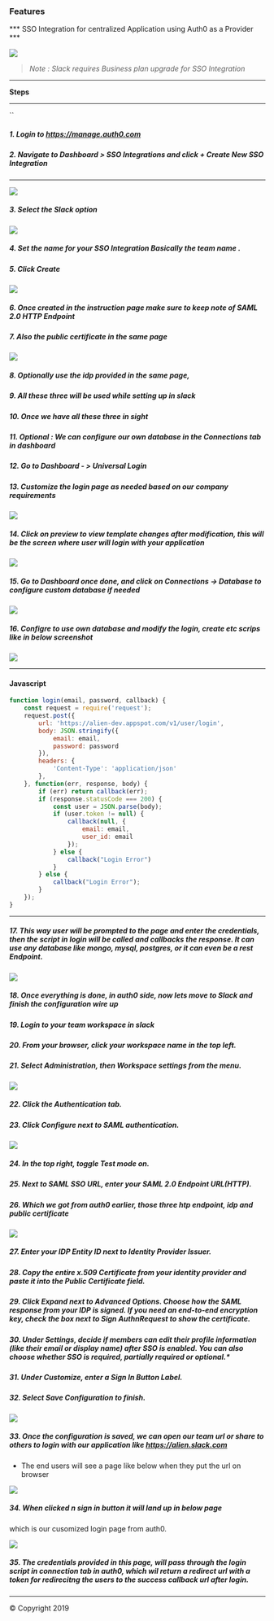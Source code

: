### Features

*** SSO Integration for centralized Application using Auth0 as a Provider ***



![](https://i1.wp.com/engaged-md.com/wp-content/uploads/2018/05/SSO-Icon.png?ssl=1)





> _Note : Slack requires Business plan upgrade for SSO Integration_

------------


**Steps**

------------

``

##### 1.  Login to https://manage.auth0.com

##### 2.  Navigate to Dashboard > SSO Integrations and click + Create New SSO Integration 

------------



![](https://raw.githubusercontent.com/10DECDERS/Docs/master/SSOIntegration/1.jpeg)


##### 3. Select the Slack option


![](https://raw.githubusercontent.com/10DECDERS/Docs/master/SSOIntegration/2.jpeg)


##### 4. Set the name for your SSO Integration Basically the team name . 
##### 5. Click Create

![](https://raw.githubusercontent.com/10DECDERS/Docs/master/SSOIntegration/3.jpeg)


##### 6. Once created in the instruction page make sure to keep note of SAML 2.0 HTTP Endpoint 
##### 7.  Also the public certificate in the same page


![](https://raw.githubusercontent.com/10DECDERS/Docs/master/SSOIntegration/4.jpeg)


##### 8. Optionally use the idp provided in the same page, 
##### 9. All these three will be used while setting up in slack 
##### 10.  Once we have all these three in sight 
##### 11.  Optional : We can configure our own database in the Connections tab in dashboard 

##### 12.  Go to Dashboard - > Universal Login 

##### 13.  Customize the login page as needed based on our company requirements


![](https://raw.githubusercontent.com/10DECDERS/Docs/master/SSOIntegration/5.jpeg)

##### 14. Click on preview to view template changes after modification, this will be the screen where user will login with your application

![](https://raw.githubusercontent.com/10DECDERS/Docs/master/SSOIntegration/6.jpeg)


##### 15.  Go to Dashboard once done, and click on Connections → Database to configure custom database if needed


![](https://raw.githubusercontent.com/10DECDERS/Docs/master/SSOIntegration/7.jpeg)




##### 16. Configre to use own database and modify the login, create etc scrips like in below screenshot 



![](https://raw.githubusercontent.com/10DECDERS/Docs/master/SSOIntegration/8.jpeg)


------------


#### Javascript
````javascript
function login(email, password, callback) {
    const request = require('request');
    request.post({
        url: 'https://alien-dev.appspot.com/v1/user/login',
        body: JSON.stringify({
            email: email,
            password: password
        }),
        headers: {
            'Content-Type': 'application/json'
        },
    }, function(err, response, body) {
        if (err) return callback(err);
        if (response.statusCode === 200) {
            const user = JSON.parse(body);
            if (user.token != null) {
                callback(null, {
                    email: email,
                    user_id: email
                });
            } else {
                callback("Login Error")
            }
        } else {
            callback("Login Error");
        }
    });
}

````

------------



##### 17. This way user will be prompted to the page and enter the credentials, then the script in login will be called and callbacks the response. It can use any database like mongo, mysql, postgres, or it can even be a rest Endpoint. 


![](https://raw.githubusercontent.com/10DECDERS/Docs/master/SSOIntegration/9.jpeg)




##### 18. Once everything is done, in auth0 side, now lets move to Slack and finish the configuration wire up 


##### 19. Login to your team workspace in slack 

##### 20. From your browser, click your workspace name in the top left.

##### 21. Select Administration, then Workspace settings from the menu.



![](https://raw.githubusercontent.com/10DECDERS/Docs/master/SSOIntegration/10.jpeg)




##### 22.  Click the Authentication tab.
##### 23.  Click Configure next to SAML authentication.


![](https://raw.githubusercontent.com/10DECDERS/Docs/master/SSOIntegration/11.jpeg)



 
##### 24.  In the top right, toggle Test mode on.
##### 25.  Next to SAML SSO URL, enter your SAML 2.0 Endpoint URL(HTTP).

##### 26. Which we got from auth0 earlier, those three htp endpoint, idp and public certificate 


![](https://raw.githubusercontent.com/10DECDERS/Docs/master/SSOIntegration/12.jpeg)




##### 27. Enter your IDP Entity ID next to Identity Provider Issuer. 
##### 28. Copy the entire x.509 Certificate from your identity provider and paste it into the Public Certificate field.
##### 29. Click Expand next to Advanced Options. Choose how the SAML response from your IDP is signed. If you need an end-to-end encryption key, check the box next to Sign AuthnRequest to show the certificate.
##### 30. Under Settings, decide if members can edit their profile information (like their email or display name) after SSO is enabled. You can also choose whether SSO is required, partially required or optional.*
##### 31. Under Customize, enter a Sign In Button Label.
##### 32. Select Save Configuration to finish.


![](https://raw.githubusercontent.com/10DECDERS/Docs/master/SSOIntegration/13.jpeg)




##### 33. Once the configuration is saved, we can open our team url or share to others to login with our application like https://alien.slack.com 
- The end users will see a page like below when they put the url on browser 


![](https://raw.githubusercontent.com/10DECDERS/Docs/master/SSOIntegration/14.jpeg)




##### 34. When clicked n sign in button it will land up in below page
which is our cusomized login page from auth0.

![](https://raw.githubusercontent.com/10DECDERS/Docs/master/SSOIntegration/15.jpeg)


##### 35. The credentials provided in this page, will pass through the login script in connection tab in auth0, which wil return a redirect url with a token for redirecitng the users to the success callback url after login. 


------------

&copy; Copyright 2019
